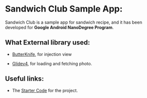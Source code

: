 # Sandwich Club Sample App:


Sandwich Club is a sample app for sandwich recipe, and it has been developed for **Google Android NanoDegree Program**.


What External library used:
-------

* [ButterKnife](http://jakewharton.github.io/butterknife/), for injection view

* [Glidev4](http://bumptech.github.io/glide/doc/getting-started.html), for loading and fetching photo.


Useful links:
-------

* The [Starter Code](https://github.com/udacity/sandwich-club-starter-code) for the project.

